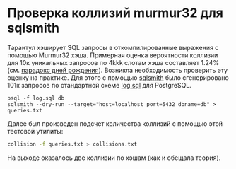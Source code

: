 # Проверка коллизий murmur32 для sqlsmith

Тарантул хэширует SQL запросы в откомпилированные выражения с помощью Murmur32 хэша.
Примерная оценка вероятности коллизии для 10к уникальных запросов по 4kkk слотам хэша
составляет 1.24% (см. [парадокс дней рождения](https://ru.wikipedia.org/wiki/%D0%9F%D0%B0%D1%80%D0%B0%D0%B4%D0%BE%D0%BA%D1%81_%D0%B4%D0%BD%D0%B5%D0%B9_%D1%80%D0%BE%D0%B6%D0%B4%D0%B5%D0%BD%D0%B8%D1%8F)).
Возникла необходимость проверить эту оценку на практике. Для этого с помощью [sqlsmith](https://github.com/anse1/sqlsmith)
было сгенерировано 101к запросов по стандартной схеме [log.sql](https://github.com/anse1/sqlsmith/blob/master/log.sql)
для PostgreSQL.
```
psql -f log.sql db 
sqlsmith --dry-run --target="host=localhost port=5432 dbname=db" > queries.txt
```
Далее был произведен подсчет количества коллизий с помощью этой тестовой
утилиты:
```sh
collision -f queries.txt > collisions.txt
```
На выходе оказалось две коллизии по хэшам (как и обещала теория).
